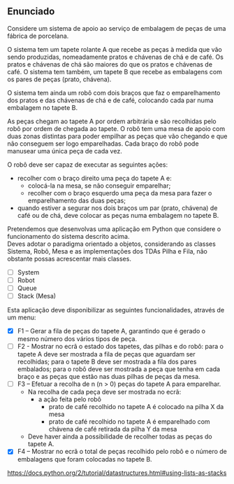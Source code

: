 ## Enunciado

Considere um sistema de apoio ao serviço de embalagem de peças de uma fábrica de porcelana.

O sistema tem um tapete rolante A que recebe as peças à medida que vão sendo produzidas, nomeadamente pratos e chávenas de chá e de café. Os pratos e chávenas de chá são maiores do que os pratos e chávenas de café. O sistema tem também, um tapete B que recebe as embalagens com os pares de peças (prato, chávena).

O sistema tem ainda um robô com dois braços que faz o emparelhamento dos pratos e das chávenas de chá e de café, colocando cada par numa embalagem no tapete B.

As peças chegam ao tapete A por ordem arbitrária e são recolhidas pelo robô por ordem de chegada ao tapete. O robô tem uma mesa de apoio com duas zonas distintas para poder empilhar as peças que vão chegando e que não conseguem ser logo emparelhadas. Cada braço do robô pode manusear uma única peça de cada vez.

O robô deve ser capaz de executar as seguintes ações:

- recolher com o braço direito uma peça do tapete A e:
  - colocá-la na mesa, se não conseguir emparelhar;
  - recolher com o braço esquerdo uma peça da mesa para fazer o emparelhamento das duas peças;
- quando estiver a segurar nos dois braços um par (prato, chávena) de café ou de chá, deve colocar as peças numa embalagem no tapete B.

Pretendemos que desenvolvas uma aplicação em Python que considere o funcionamento do sistema descrito acima.  
Deves adotar o paradigma orientado a objetos, considerando as classes Sistema, Robô, Mesa e as implementações dos TDAs Pilha e Fila, não obstante possas acrescentar mais classes.

* [ ] System
* [ ] Robot
* [ ] Queue
* [ ] Stack (Mesa)

Esta aplicação deve disponibilizar as seguintes funcionalidades, através de um menu:

* [x] F1 – Gerar a fila de peças do tapete A, garantindo que é gerado o mesmo número dos vários tipos de peça.
* [ ] F2 - Mostrar no ecrã o estado dos tapetes, das pilhas e do robô: para o tapete A deve ser mostrada a fila de peças que aguardam ser recolhidas; para o tapete B deve ser mostrada a fila dos pares embalados; para o robô deve ser mostrada a peça que tenha em cada braço e as peças que estão nas duas pilhas de peças da mesa.
* [ ] F3 – Efetuar a recolha de n (n > 0) peças do tapete A para emparelhar.
  * Na recolha de cada peça deve ser mostrada no ecrã:
    * a ação feita pelo robô
      * prato de café recolhido no tapete A é colocado na pilha X da mesa
      * prato de café recolhido no tapete A é emparelhado com chávena de café retirada da pilha Y da mesa
  * Deve haver ainda a possibilidade de recolher todas as peças do tapete A.
* [x] F4 – Mostrar no ecrã o total de peças recolhido pelo robô e o número de embalagens que foram colocadas no tapete B.

https://docs.python.org/2/tutorial/datastructures.html#using-lists-as-stacks
